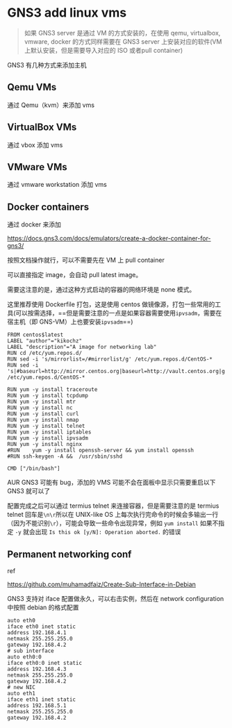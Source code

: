 # GNS3 add linux vms

> 如果 GNS3 server 是通过 VM 的方式安装的，在使用 qemu, virtualbox, vmware, docker 的方式同样需要在 GNS3 server 上安装对应的软件(VM上默认安装，但是需要导入对应的 ISO 或者pull container)

GNS3 有几种方式来添加主机

## Qemu VMs

通过 Qemu（kvm）来添加 vms

## VirtualBox VMs

通过 vbox 添加 vms

## VMware VMs

通过 vmware workstation 添加 vms

## Docker containers

通过 docker 来添加

https://docs.gns3.com/docs/emulators/create-a-docker-container-for-gns3/

按照文档操作就行，可以不需要先在 VM 上 pull container

可以直接指定 image，会自动 pull latest image。

需要这注意的是，通过这种方式启动的容器的网络环境是 none 模式。

这里推荐使用 Dockerfile 打包，这是使用 centos 做镜像源，打包一些常用的工具(可以按需选择，==但是需要注意的一点是如果容器需要使用`ipvsadm`，需要在宿主机（即 GNS-VM）上也要安装`ipvsadm`==)

```
FROM centos$latest
LABEL "author"="kikochz"
LABEL "description"="A image for networking lab"
RUN cd /etc/yum.repos.d/
RUN sed -i 's/mirrorlist=/#mirrorlist/g' /etc/yum.repos.d/CentOS-*
RUN sed -i 's|#baseurl=http://mirror.centos.org|baseurl=http://vault.centos.org|g' /etc/yum.repos.d/CentOS-*

RUN yum -y install traceroute 
RUN yum -y install tcpdump 
RUN yum -y install mtr
RUN yum -y install nc
RUN yum -y install curl
RUN yum -y install nmap
RUN yum -y install telnet
RUN yum -y install iptables
RUN yum -y install ipvsadm
RUN yum -y install nginx
#RUN    yum -y install openssh-server && yum install openssh
#RUN ssh-keygen -A &&  /usr/sbin/sshd

CMD ["/bin/bash"]
```

AUR GNS3 可能有 bug，添加的 VMS 可能不会在面板中显示只需要重启以下 GNS3 就可以了

配置完成之后可以通过 termius telnet 来连接容器，但是需要注意的是 termius telnet 回车是`\n\r`所以在 UNIX-like OS 上每次执行完命令的时候会多输出一行 （因为不能识别`\r`），可能会导致一些命令出现异常，例如 `yum install` 如果不指定 `-y` 就会出现 `Is this ok [y/N]: Operation aborted.` 的错误

## Permanent networking conf

ref

https://github.com/muhamadfaiz/Create-Sub-Interface-in-Debian

GNS3 支持对 iface 配置做永久，可以右击实例，然后在 network configuration 中按照 debian 的格式配置

```
auto eth0
iface eth0 inet static
address 192.168.4.1
netmask 255.255.255.0
gateway 192.168.4.2
# sub interface
auto eth0:0
iface eth0:0 inet static
address 192.168.4.3
netmask 255.255.255.0
gateway 192.168.4.2
# new NIC
auto eth1 
iface eth1 inet static
address 192.168.5.1
netmask 255.255.255.0
gateway 192.168.4.2
```

